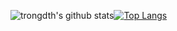 ![trongdth's github stats](https://github-readme-stats.vercel.app/api?username=trongdth&count_private=true&show_icons=true&theme=radical)[![Top Langs](https://github-readme-stats.vercel.app/api/top-langs/?username=trongdth&langs_count=10&theme=radical&layout=compact)](https://github.com/trongdth/trongdth)
